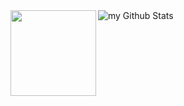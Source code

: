 <img align="center" src="https://github-readme-stats.vercel.app/api?username=federicotoluzzo&include_all_commits=true&count_private=true&show_icons=true&line_height=20&title_color=2B5BBD&icon_color=1124BB&text_color=A1A1A1&bg_color=0,000000,130F40" alt="my Github Stats"/>

<img align="left" height="137px" src="https://github-readme-stats-one-rosy.vercel.app/api/top-langs/?username=federicotoluzzo&hide_title=true&hide_border=true&layout=compact&hide=html&theme=dracula" />
<!--
**TuNisiAa-guy/TuNisiAa-guy** is a ✨ _special_ ✨ repository because its `README.md` (this file) appears on your GitHub profile.

Here are some ideas to get you started:

- 🔭 I’m currently working on ...
- 🌱 I’m currently learning ...
- 👯 I’m looking to collaborate on ...
- 🤔 I’m looking for help with ...
- 💬 Ask me about ...
- 📫 How to reach me: ...
- 😄 Pronouns: ...
- ⚡ Fun fact: ...
-->
